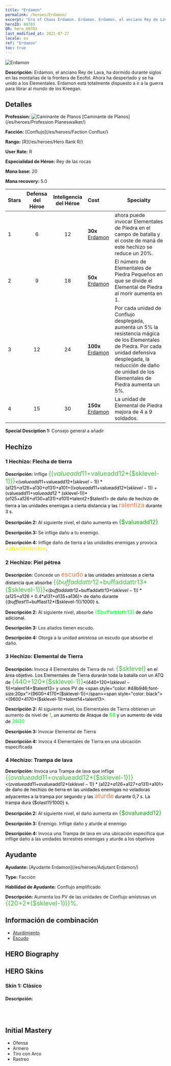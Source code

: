 ```yaml
---
title: "Erdamon"
permalink: /heroes/Erdamon/
excerpt: "Era of Chaos Erdamon. Erdamon. Erdamon, el anciano Rey de Lava, ha dormido durante siglos en las montañas de la frontera de Eeofol. Ahora ha despertado y se ha unido a los Elementales. Erdamon está totalmente dispuesto a ir a la guerra para librar al mundo de los Kreegan."
heroID: 60703
QR: hero_60703
last_modified_at: 2021-07-27
locale: es
ref: "Erdamon"
toc: true
---
```

  ![Erdamon](/images/h/h_Erdamon.jpg)

 **Descripción:** Erdamon, el anciano Rey de Lava, ha dormido durante siglos en las montañas de la frontera de Eeofol. Ahora ha despertado y se ha unido a los Elementales. Erdamon está totalmente dispuesto a ir a la guerra para librar al mundo de los Kreegan.
## Detalles
 **Profession:** ![Caminante de Planos](/images/h/h_prof_13.png)  [Caminante de Planos](/es/heroes/Profession Planeswalker/)

 **Facción:** [Conflujo](/es/heroes/Faction Conflux/)

 **Rango:** [R](/es/heroes/Hero Rank R/)

 **User Rate:** R

 **Especialidad de Héroe:** Rey de las rocas

 **Mana base:** 20

 **Mana recovery:** 5.0


  | Stars | Defensa del Héroe | Inteligencia del Héroe | Cost |     Specialty     |
  |---------|:---------------:|:---------------:|:--|--------------------|
  |    1    | 6 | 12 | **30x** [Erdamon](/ItemsES/her_380/) | <Elemental de Tierra> ahora puede invocar Elementales de Piedra en el campo de batalla y el coste de maná de este hechizo se reduce un 20%. |
  |    2    | 9 | 18 | **50x** [Erdamon](/ItemsES/her_380/) | El número de Elementales de Piedra Pequeños en que se divide el Elemental de Piedra al morir aumenta en 1. |
  |    3    | 12 | 24 | **100x** [Erdamon](/ItemsES/her_380/) | Por cada unidad de Conflujo desplegada, aumenta un 5% la resistencia mágica de los Elementales de Piedra. Por cada unidad defensiva desplegada, la reducción de daño de unidad de los Elementales de Piedra aumenta un 5%. |
  |    4    | 15 | 30 | **150x** [Erdamon](/ItemsES/her_380/) | La unidad de Elemental de Piedra mejora de 4 a 9 soldados. |

 **Special Desciption 1:** Consejo general a añadir

## Hechizo
### 1 Hechizo: Flecha de tierra
 **Descripción:** Inflige <span style="color: #48b946;font-size:20px">{($valueadd11+$valueadd12*($sklevel-1))}</span><span style="color: black"><($valueadd11+$valueadd12*($sklevel-1))*($a125+$a126+$a130+$a131)+$a101+(($valueadd11+$valueadd12*($sklevel-1))+($valueadd11+$valueadd12*($sklevel-1))*($a125+$a126+$a130+$a131)+$a101)*$talent2+$talent1> de daño de hechizo de tierra a las unidades enemigas a cierta distancia y las <span style="color: #e07c44;font-size:20px">ralentiza</span><span style="color: black"> durante 3 s.

 **Descripción 2:** Al siguiente nivel, el daño aumenta en <span style="color: #1ca216;font-size:18px">{$valueadd12}</span><span style="color: black">

 **Descripción 3:** Se inflige daño a tu enemigo.

 **Descripción 4:** Inflige daño de tierra a las unidades enemigas y provoca <span style="color: #f0f000;font-size:18px">«aturdimiento»</span><span style="color: black">.

### 2 Hechizo: Piel pétrea
 **Descripción:** Concede un <span style="color: #e07c44;font-size:20px">escudo</span><span style="color: black"> a las unidades amistosas a cierta distancia que absorbe <span style="color: #48b946;font-size:20px">{($buffaddattr12+$buffaddattr13*($sklevel-1))}</span><span style="color: black"><($buffaddattr12+$buffaddattr13*($sklevel-1))*($a125+$a126+0.4*$a131+$a135+$a136)> de daño durante {($bufflast11+$bufflast12*($sklevel-1))/1000} s.

 **Descripción 2:** Al siguiente nivel, absorbe <span style="color: #00ff22;font-size:16px">{$buffaddattr13}</span><span style="color: black"> de daño adicional.

 **Descripción 3:** Los aliados tienen escudo.

 **Descripción 4:** Otorga a la unidad amistosa un escudo que absorbe el daño.

### 3 Hechizo: Elemental de Tierra
 **Descripción:** Invoca 4 Elementales de Tierra de nvl. <span style="color: #48b946;font-size:20px">{$sklevel}</span><span style="color: black"> en el área objetivo. Los Elementales de Tierra durarán toda la batalla con un ATQ de <span style="color: #48b946;font-size:20px">{440+120*($sklevel-1)}</span><span style="color: black"><(440+120*($sklevel-1))*$talent14+$talent13> y unos PV de <span style="color: #48b946;font-size:20px">{9600+4170*($sklevel-1)}</span><span style="color: black"><(9600+4170*($sklevel-1))*$talent14+$talent13>.

 **Descripción 2:** Al siguiente nivel, los Elementales de Tierra obtienen un aumento de nivel de <span style="color: #00ff22;font-size:16px">1</span><span style="color: black">, un aumento de Ataque de <span style="color: #00ff22;font-size:16px">68</span><span style="color: black"> y un aumento de vida de <span style="color: #00ff22;font-size:16px">2600</span><span style="color: black">

 **Descripción 3:** Invocar Elemental de Tierra

 **Descripción 4:** Invoca 4 Elementales de Tierra en una ubicación especificada

### 4 Hechizo: Trampa de lava
 **Descripción:** Invoca una Trampa de lava que inflige <span style="color: #48b946;font-size:20px">{($ovalueadd11+$ovalueadd12*($sklevel-1))}</span><span style="color: black"><($ovalueadd11+$ovalueadd12*($sklevel-1))*($a122+$a126+$a127+$a131)+$a101> de daño de hechizo de tierra en las unidades enemigas no voladoras adyacentes a la trampa por segundo y las <span style="color: #e07c44;font-size:20px">aturde</span><span style="color: black"> durante 0,7 s. La trampa dura {$olast11/1000} s.

 **Descripción 2:** Al siguiente nivel, el daño aumenta en <span style="color: #1ca216;font-size:18px">{$ovalueadd12}</span><span style="color: black">

 **Descripción 3:** Enemigo. Inflige daño y aturde al enemigo

 **Descripción 4:** Invoca una Trampa de lava en una ubicación especifica que inflige daño a las unidades terrestres enemigas y aturde a los objetivos


## Ayudante

 **Ayudante:**  [Ayudante Erdamon](/es/heroes/Adjutant Erdamon/) 

 **Type:**  Facción 

 **Habilidad de Ayudante:**  Conflujo amplificado 

 **Descripción:** Aumenta los PV de las unidades de Conflujo amistosas un <span style="color: #48b946;font-size:20px">{(20+2*($sklevel-1))}%</span><span style="color: black">.

## Información de combinación

* [Aturdimiento](/es/combination/Aturdimiento/) 
* [Escudo](/es/combination/Escudo/) 

## HERO Biography

## HERO Skins
### Skin 1: **Clásico**

 **Descripción:** <span style="color: #ffffff;font-size:20px">La tierra comenzó a gemir y me despertó de mi sueño. Encontré una tierra afligida y con un absceso llamado Eeofol.</span>



## Initial Mastery
   - Ofensa
   - Armero
   - Tiro con Arco
   - Rastreo
